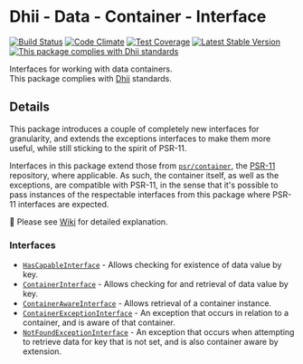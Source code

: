 # Dhii - Data - Container - Interface

[![Build Status](https://travis-ci.org/dhii/data-container-interface.svg?branch=master)](https://travis-ci.org/dhii/data-container-interface)
[![Code Climate](https://codeclimate.com/github/dhii/data-container-interface/badges/gpa.svg)](https://codeclimate.com/github/dhii/data-container-interface)
[![Test Coverage](https://codeclimate.com/github/dhii/data-container-interface/badges/coverage.svg)](https://codeclimate.com/github/dhii/data-container-interface/coverage)
[![Latest Stable Version](https://poser.pugx.org/dhii/data-container-interface/version)](https://packagist.org/packages/dhii/data-container-interface)
[![This package complies with Dhii standards](https://img.shields.io/badge/Dhii-Compliant-green.svg?style=flat-square)][Dhii]

Interfaces for working with data containers.  
This package complies with [Dhii] standards.

## Details
This package introduces a couple of completely new
interfaces for granularity, and extends the exceptions interfaces to make them
more useful, while still sticking to the spirit of PSR-11.

Interfaces in this package extend those from [`psr/container`], the [PSR-11]
repository, where applicable. As such, the container itself, as well as the
exceptions, are compatible with PSR-11, in the sense that it's possible to pass
instances of the respectable interfaces from this package where PSR-11 interfaces
are expected.

:book: Please see [Wiki] for detailed explanation.

### Interfaces

- [`HasCapableInterface`] - Allows checking for existence of data value by key.
- [`ContainerInterface`] - Allows checking for and retrieval of data value by key.
- [`ContainerAwareInterface`] - Allows retrieval of a container instance.
- [`ContainerExceptionInterface`] - An exception that occurs in relation to a container,
and is aware of that container.
- [`NotFoundExceptionInterface`] - An exception that occurs when attempting to
retrieve data for key that is not set, and is also container aware by extension.




[Dhii]:                               https://github.com/Dhii/dhii
[Wiki]:                               ./wiki
[PSR-11]:                             https://github.com/php-fig/fig-standards/blob/master/accepted/PSR-11-container.md

[`psr/container`]:                    https://github.com/php-fig/container

[`HasCapableInterface`]:              ./src/HasCapableInterface.php
[`ContainerInterface`]:               ./src/ContainerInterface.php
[`ContainerAwareInterface`]:          ./src/ContainerAwareInterface.php
[`ContainerExceptionInterface`]:      ./src/Exception/ContainerExceptionInterface.php
[`NotFoundExceptionInterface`]:       ./src/Exception/NotFoundExceptionInterface.php
